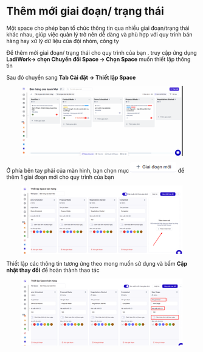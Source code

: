 # Thêm mới giai đoạn/ trạng thái

Một space cho phép bạn tổ chức thông tin qua nhiều giai đoạn/trạng thái khác nhau, giúp việc quản lý trở nên dễ dàng và phù hợp với quy trình bán hàng hay xử lý dữ liệu của đội nhóm, công ty

Để thêm mới giai đoạn/ trạng thái cho quy trình của bạn . truy cập ứng dụng **LadiWork-> chọn Chuyển đổi Space -> Chọn Space** muốn thiết lập thông tin&#x20;

Sau đó chuyển sang **Tab Cài đặt -> Thiết lập Space**&#x20;

<figure><img src="../../.gitbook/assets/cập nhật space 11.gif" alt=""><figcaption></figcaption></figure>

Ở phía bên tay phải của màn hình, bạn chọn mục ![](<../../.gitbook/assets/image (1469).png>) để thêm 1 giai đoạn  mới cho quy trình của bạn&#x20;

<figure><img src="../../.gitbook/assets/image (3).png" alt=""><figcaption></figcaption></figure>

Thiết lập các thông tin tương ứng theo mong muốn sử dụng và bấm **Cập nhật thay đổi** để hoàn thành thao tác&#x20;

<figure><img src="../../.gitbook/assets/image (4).png" alt=""><figcaption></figcaption></figure>
